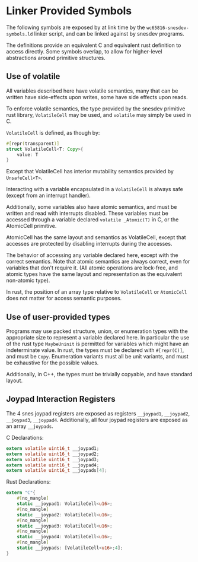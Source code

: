 # Linker Provided Symbols

The following symbols are exposed by at link time by the `wc65816-snesdev-symbols.ld` linker script,
 and can be linked against by snesdev programs.

The definitions provide an equivalent C and equivalent rust definition to access directly.
Some symbols overlap, to allow for higher-level abstractions around primitive structures.

## Use of volatile 

All variables described here have volatile semantics,
 many that can be written have side-effects upon writes,
 some have side effects upon reads.

To enforce volatile semantics, the type provided by the snesdev primitive rust library,
`VolatileCell` may be used, and `volatile` may simply be used in C.

`VolatileCell` is defined, as though by:
```rust
#[repr(transparent)]
struct VolatileCell<T: Copy>{
    value: T
}
```

Except that VolatileCell has interior mutability semantics provided by `UnsafeCell<T>`. 

Interacting with a variable encapsulated in a `VolatileCell` is always safe (except from an interrupt handler).

Additionally, some variables also have atomic semantics, and must be written and read with interrupts disabled. 
These variables must be accessed through a variable declared `volatile _Atomic(T)` in C,
 or the AtomicCell primitive.

AtomicCell has the same layout and semantics as VolatileCell, except that accesses are protected by
 disabling interrupts during the accesses.
 
The behavior of accessing any variable declared here,
 except with the correct semantics.
Note that atomic semantics are always correct, even for variables that don't require it. 
(All atomic operations are lock-free, and atomic types have the same layout and representation as the equivalent non-atomic type).

In rust, the position of an array type relative to `VolatileCell` or `AtomicCell` does not matter for access semantic purposes.

## Use of user-provided types 

Programs may use packed structure, union, or enumeration types with the appropriate size
 to represent a variable declared here.
In particular the use of the rust type `MaybeUninit` is permitted for variables which might
 have an indeterminate value. 
In rust, the types must be declared with `#[repr(C)]`, and must be `Copy`.
 Enumeration variants must all be unit variants, and must be exhaustive for the possible values.

Additionally, in C++, the types must be trivially copyable, and have standard layout. 

## Joypad Interaction Registers 

The 4 snes joypad registers are exposed as registers `__joypad1`, `__joypad2`, `__joypad3`, `__joypad4`.
Additionally, all four joypad registers are exposed as an array `__joypads`.

C Declarations:
```c
extern volatile uint16_t __joypad1;
extern volatile uint16_t __joypad2;
extern volatile uint16_t __joypad3;
extern volatile uint16_t __joypad4;
extern volatile uint16_t __joypads[4];
```

Rust Declarations:
```rust
extern "C"{
    #[no_mangle]
    static __joypad1: VolatileCell<u16>;
    #[no_mangle]
    static __joypad2: VolatileCell<u16>;
    #[no_mangle]
    static __joypad3: VolatileCell<u16>;
    #[no_mangle]
    static __joypad4: VolatileCell<u16>;
    #[no_mangle]
    static __joypads: [VolatileCell<u16>;4];
}
```


